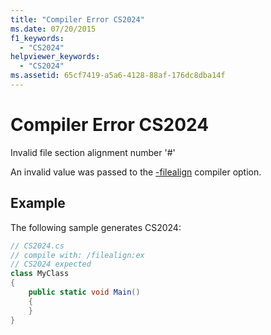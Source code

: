 ```yaml
---
title: "Compiler Error CS2024"
ms.date: 07/20/2015
f1_keywords: 
  - "CS2024"
helpviewer_keywords: 
  - "CS2024"
ms.assetid: 65cf7419-a5a6-4128-88af-176dc8dba14f
---
```

# Compiler Error CS2024

Invalid file section alignment number '#'

An invalid value was passed to the [-filealign](../language-reference/compiler-options/filealign-compiler-option.md) compiler option.

## Example

The following sample generates CS2024:

```csharp
// CS2024.cs
// compile with: /filealign:ex
// CS2024 expected
class MyClass
{
    public static void Main()
    {
    }
}
```
